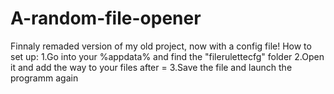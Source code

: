 # A-random-file-opener
Finnaly remaded version of my old project, now with a config file!
How to set up:
1.Go into your %appdata% and find the "filerulettecfg" folder
2.Open it and add the way to your files after =
3.Save the file and launch the programm again

